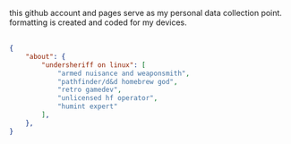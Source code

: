 this github account and pages serve as my personal data collection point. formatting is created and coded for my devices.<br><br>
```json
{
    "about": {
        "undersheriff on linux": [
            "armed nuisance and weaponsmith",
            "pathfinder/d&d homebrew god",
            "retro gamedev",
            "unlicensed hf operator",
            "humint expert"
        ],
    },
}

```
